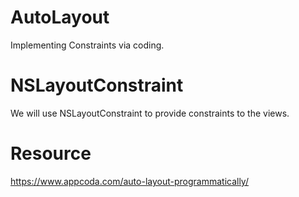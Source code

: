 # AutoLayout
Implementing Constraints via coding. 


# NSLayoutConstraint
We will use NSLayoutConstraint to provide constraints to the views.

# Resource
https://www.appcoda.com/auto-layout-programmatically/
